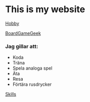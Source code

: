 # This is my website

[Hobby](20241010_214811.jpg)

[BoardGameGeek](https://www.boardgamegeek.com)

### Jag gillar att:

- Koda
- Träna
- Spela analoga spel
- Äta
- Resa
- Förtära rusdrycker

[Skills](../pielso.github.io/.idea/skills.md)

